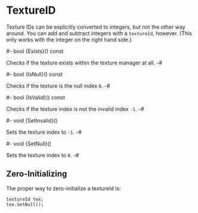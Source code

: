 # TextureID

<!-- api-definition -->
Texture IDs can be explicitly converted to integers, but not the other
way around. You can add and subtract integers with a `textureId`,
however. (This only works with the integer on the right hand side.)

<!-- api-instance-methods -->
#-
bool {Exists}() const

Checks if the texture exists within the texture manager at all.
-#

#-
bool {IsNull}() const

Checks if the texture is the null index `0`.
-#

#-
bool {IsValid}() const

Checks if the texture index is not the invalid index `-1`.
-#

#-
void {SetInvalid}()

Sets the texture index to `-1`.
-#

#-
void {SetNull}()

Sets the texture index to `0`.
-#

<!-- api-footer -->
## Zero-Initializing

The proper way to zero-initialize a textureId is:

```
textureId tex;
tex.SetNull();
```
